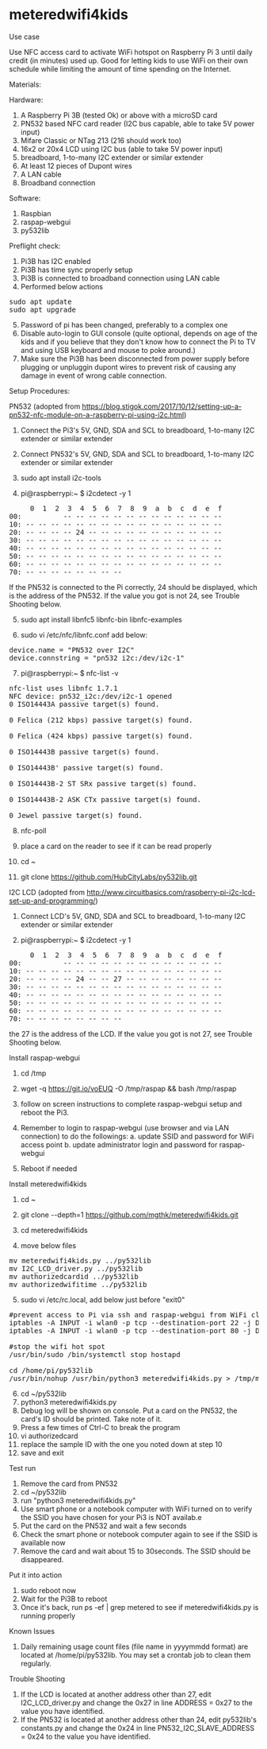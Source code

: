 # meteredwifi4kids
Use case

  Use NFC access card to activate WiFi hotspot on Raspberry Pi 3 until daily credit (in minutes) used up. Good for letting kids to use WiFi on their own schedule while limiting the amount of time spending on the Internet.

Materials:

Hardware:
1. A Raspberry Pi 3B (tested Ok) or above with a microSD card
2. PN532 based NFC card reader (I2C bus capable, able to take 5V power input)
3. Mifare Classic or NTag 213 (216 should work too)
4. 16x2 or 20x4 LCD using I2C bus (able to take 5V power input)
5. breadboard, 1-to-many I2C extender or similar extender
6. At least 12 pieces of Dupont wires
7. A LAN cable
8. Broadband connection

Software:
1. Raspbian
2. raspap-webgui
3. py532lib

Preflight check:

1. Pi3B has I2C enabled
2. Pi3B has time sync properly setup
3. Pi3B is connected to broadband connection using LAN cable
4. Performed below actions
<pre>
sudo apt update
sudo apt upgrade
</pre>
5. Password of pi has been changed, preferably to a complex one
6. Disable auto-login to GUI console (quite optional, depends on age of the kids and if you believe that they don't know how to connect the Pi to TV and using USB keyboard and mouse to poke around.) 
7. Make sure the Pi3B has been disconnected from power supply before plugging or unpluggin dupont wires to prevent risk of causing any damage in event of wrong cable connection.

Setup Procedures:

PN532 (adopted from https://blog.stigok.com/2017/10/12/setting-up-a-pn532-nfc-module-on-a-raspberry-pi-using-i2c.html)

1. Connect the Pi3's 5V, GND, SDA and SCL to breadboard, 1-to-many I2C extender or similar extender

2. Connect PN532's 5V, GND, SDA and SCL to breadboard, 1-to-many I2C extender or similar extender

3. sudo apt install i2c-tools

4. pi@raspberrypi:~ $ i2cdetect -y 1

<pre>
     0  1  2  3  4  5  6  7  8  9  a  b  c  d  e  f
00:          -- -- -- -- -- -- -- -- -- -- -- -- --
10: -- -- -- -- -- -- -- -- -- -- -- -- -- -- -- --
20: -- -- -- -- 24 -- -- -- -- -- -- -- -- -- -- --
30: -- -- -- -- -- -- -- -- -- -- -- -- -- -- -- --
40: -- -- -- -- -- -- -- -- -- -- -- -- -- -- -- --
50: -- -- -- -- -- -- -- -- -- -- -- -- -- -- -- --
60: -- -- -- -- -- -- -- -- -- -- -- -- -- -- -- --
70: -- -- -- -- -- -- -- --
</pre>
If the PN532 is connected to the Pi correctly, 24 should be displayed, which is the address of the PN532.  If the value you got is not 24, see Trouble Shooting below.

5. sudo apt install libnfc5 libnfc-bin libnfc-examples

6. sudo vi /etc/nfc/libnfc.conf
add below:

<pre>
device.name = "PN532 over I2C"
device.connstring = "pn532_i2c:/dev/i2c-1"
</pre>

7. pi@raspberrypi:~ $ nfc-list -v
<pre>
nfc-list uses libnfc 1.7.1
NFC device: pn532_i2c:/dev/i2c-1 opened
0 ISO14443A passive target(s) found.

0 Felica (212 kbps) passive target(s) found.

0 Felica (424 kbps) passive target(s) found.

0 ISO14443B passive target(s) found.

0 ISO14443B' passive target(s) found.

0 ISO14443B-2 ST SRx passive target(s) found.

0 ISO14443B-2 ASK CTx passive target(s) found.

0 Jewel passive target(s) found.
</pre>

8. nfc-poll

9. place a card on the reader to see if it can be read properly

10. cd ~

11. git clone https://github.com/HubCityLabs/py532lib.git

I2C LCD (adopted from http://www.circuitbasics.com/raspberry-pi-i2c-lcd-set-up-and-programming/)

1. Connect LCD's 5V, GND, SDA and SCL to breadboard, 1-to-many I2C extender or similar extender

2. pi@raspberrypi:~ $ i2cdetect -y 1
<pre>
     0  1  2  3  4  5  6  7  8  9  a  b  c  d  e  f
00:          -- -- -- -- -- -- -- -- -- -- -- -- --
10: -- -- -- -- -- -- -- -- -- -- -- -- -- -- -- --
20: -- -- -- -- 24 -- -- 27 -- -- -- -- -- -- -- --
30: -- -- -- -- -- -- -- -- -- -- -- -- -- -- -- --
40: -- -- -- -- -- -- -- -- -- -- -- -- -- -- -- --
50: -- -- -- -- -- -- -- -- -- -- -- -- -- -- -- --
60: -- -- -- -- -- -- -- -- -- -- -- -- -- -- -- --
70: -- -- -- -- -- -- -- --
</pre>
the 27 is the address of the LCD. If the value you got is not 27, see Trouble Shooting below.

Install raspap-webgui

1. cd /tmp

2. wget -q https://git.io/voEUQ -O /tmp/raspap && bash /tmp/raspap

3. follow on screen instructions to complete raspap-webgui setup and reboot the Pi3.

4. Remember to login to raspap-webgui (use browser and via LAN connection) to do the followings:
a. update SSID and password for WiFi access point
b. update administrator login and password for raspap-webgui

5. Reboot if needed

Install meteredwifi4kids

1. cd ~

2. git clone --depth=1 https://github.com/mgthk/meteredwifi4kids.git

3. cd meteredwifi4kids

4. move below files
<pre>
mv meteredwifi4kids.py ../py532lib
mv I2C_LCD_driver.py ../py532lib
mv authorizedcardid ../py532lib
mv authorizedwifitime ../py532lib
</pre>

5. sudo vi /etc/rc.local, add below just before "exit0"
 <pre>
#prevent access to Pi via ssh and raspap-webgui from WiFi client
iptables -A INPUT -i wlan0 -p tcp --destination-port 22 -j DROP
iptables -A INPUT -i wlan0 -p tcp --destination-port 80 -j DROP

#stop the wifi hot spot
/usr/bin/sudo /bin/systemctl stop hostapd

cd /home/pi/py532lib
/usr/bin/nohup /usr/bin/python3 meteredwifi4kids.py > /tmp/meteredwifi4kids.py.log 2>&1 &
</pre>

6. cd ~/py532lib
7. python3 meteredwifi4kids.py
8. Debug log will be shown on console. Put a card on the PN532, the card's ID should be printed. Take note of it.
9. Press a few times of Ctrl-C to break the program
10. vi authorizedcard
11. replace the sample ID with the one you noted down at step 10
12. save and exit

Test run

1. Remove the card from PN532
2. cd ~/py532lib
3. run "python3 meteredwifi4kids.py"
4. Use smart phone or a notebook computer with WiFi turned on to verify the SSID you have chosen for your Pi3 is NOT availab.e
5. Put the card on the PN532 and wait a few seconds
6. Check the smart phone or notebook computer again to see if the SSID is available now
7. Remove the card and wait about 15 to 30seconds. The SSID should be disappeared.

Put it into action

1. sudo reboot now
2. Wait for the Pi3B to reboot
3. Once it's back, run ps -ef | grep metered to see if meteredwifi4kids.py is running properly

Known Issues

1. Daily remaining usage count files (file name in yyyymmdd format) are located at /home/pi/py532lib. You may set a crontab job to clean them regularly.

Trouble Shooting

1. If the LCD is located at another address other than 27, edit I2C_LCD_driver.py and change the 0x27 in line ADDRESS = 0x27 to the value you have identified.
2. If the PN532 is located at another address other than 24, edit py532lib's constants.py and change the  0x24 in line PN532_I2C_SLAVE_ADDRESS = 0x24 to the value you have identified.
